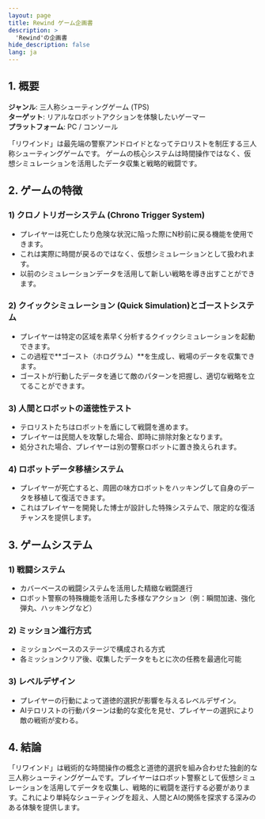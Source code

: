 ```yaml
---
layout: page
title: Rewind ゲーム企画書
description: >
  'Rewind'の企画書
hide_description: false
lang: ja
---
```


## 1. 概要

**ジャンル**: 三人称シューティングゲーム (TPS)  
**ターゲット**: リアルなロボットアクションを体験したいゲーマー  
**プラットフォーム**: PC / コンソール

「リワインド」は最先端の警察アンドロイドとなってテロリストを制圧する三人称シューティングゲームです。
ゲームの核心システムは時間操作ではなく、仮想シミュレーションを活用したデータ収集と戦略的戦闘です。

## 2. ゲームの特徴

### 1) クロノトリガーシステム (Chrono Trigger System)

- プレイヤーは死亡したり危険な状況に陥った際にN秒前に戻る機能を使用できます。
- これは実際に時間が戻るのではなく、仮想シミュレーションとして扱われます。
- 以前のシミュレーションデータを活用して新しい戦略を導き出すことができます。

### 2) クイックシミュレーション (Quick Simulation)とゴーストシステム

- プレイヤーは特定の区域を素早く分析するクイックシミュレーションを起動できます。
- この過程で**ゴースト（ホログラム）**を生成し、戦場のデータを収集できます。
- ゴーストが行動したデータを通じて敵のパターンを把握し、適切な戦略を立てることができます。

### 3) 人間とロボットの道徳性テスト

- テロリストたちはロボットを盾にして戦闘を進めます。
- プレイヤーは民間人を攻撃した場合、即時に排除対象となります。
- 処分された場合、プレイヤーは別の警察ロボットに置き換えられます。

### 4) ロボットデータ移植システム

- プレイヤーが死亡すると、周囲の味方ロボットをハッキングして自身のデータを移植して復活できます。
- これはプレイヤーを開発した博士が設計した特殊システムで、限定的な復活チャンスを提供します。

## 3. ゲームシステム

### 1) 戦闘システム

- カバーベースの戦闘システムを活用した精緻な戦闘進行
- ロボット警察の特殊機能を活用した多様なアクション（例：瞬間加速、強化弾丸、ハッキングなど）

### 2) ミッション進行方式

- ミッションベースのステージで構成される方式
- 各ミッションクリア後、収集したデータをもとに次の任務を最適化可能

### 3) レベルデザイン

- プレイヤーの行動によって道徳的選択が影響を与えるレベルデザイン。
- AIテロリストの行動パターンは動的な変化を見せ、プレイヤーの選択により敵の戦術が変わる。

## 4. 結論

「リワインド」は戦術的な時間操作の概念と道徳的選択を組み合わせた独創的な三人称シューティングゲームです。プレイヤーはロボット警察として仮想シミュレーションを活用してデータを収集し、戦略的に戦闘を遂行する必要があります。これにより単純なシューティングを超え、人間とAIの関係を探求する深みのある体験を提供します。 